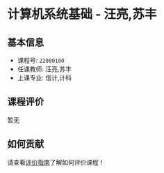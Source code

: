 # 计算机系统基础 - 汪亮,苏丰

## 基本信息

- 课程号: `22000100`
- 任课教师: 汪亮,苏丰
- 上课专业: 信计,计科

## 课程评价

暂无

## 如何贡献

请查看[评价指南](../how-to-comment.md)了解如何评价课程！
